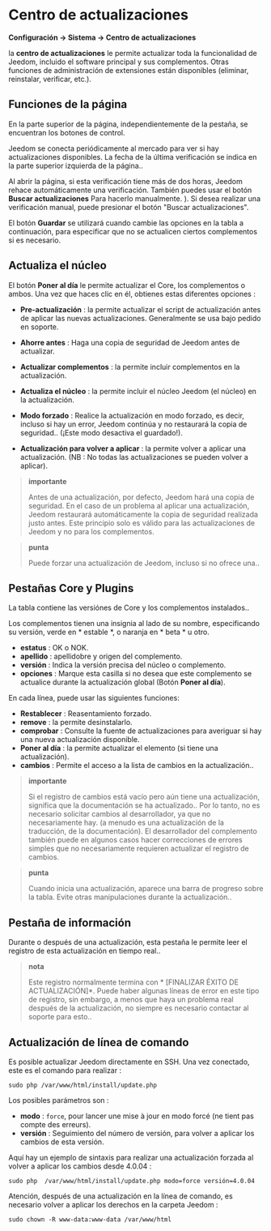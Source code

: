 # Centro de actualizaciones
**Configuración → Sistema → Centro de actualizaciones**


la **centro de actualizaciones** le permite actualizar toda la funcionalidad de Jeedom, incluido el software principal y sus complementos.
Otras funciones de administración de extensiones están disponibles (eliminar, reinstalar, verificar, etc.).


## Funciones de la página

En la parte superior de la página, independientemente de la pestaña, se encuentran los botones de control.

Jeedom se conecta periódicamente al mercado para ver si hay actualizaciones disponibles. La fecha de la última verificación se indica en la parte superior izquierda de la página..

Al abrir la página, si esta verificación tiene más de dos horas, Jeedom rehace automáticamente una verificación.
También puedes usar el botón **Buscar actualizaciones** Para hacerlo manualmente.
). Si desea realizar una verificación manual, puede presionar el botón &quot;Buscar actualizaciones&quot;.

El botón **Guardar** se utilizará cuando cambie las opciones en la tabla a continuación, para especificar que no se actualicen ciertos complementos si es necesario.

## Actualiza el núcleo

El botón **Poner al día** le permite actualizar el Core, los complementos o ambos.
Una vez que haces clic en él, obtienes estas diferentes opciones :
- **Pre-actualización** : la permite actualizar el script de actualización antes de aplicar las nuevas actualizaciones. Generalmente se usa bajo pedido en soporte.
- **Ahorre antes** : Haga una copia de seguridad de Jeedom antes de actualizar.
- **Actualizar complementos** : la permite incluir complementos en la actualización.
- **Actualiza el núcleo** : la permite incluir el núcleo Jeedom (el núcleo) en la actualización.

- **Modo forzado** : Realice la actualización en modo forzado, es decir, incluso si hay un error, Jeedom continúa y no restaurará la copia de seguridad.. (¡Este modo desactiva el guardado!).
- **Actualización para volver a aplicar** : la permite volver a aplicar una actualización. (NB : No todas las actualizaciones se pueden volver a aplicar).

> **importante**
>
> Antes de una actualización, por defecto, Jeedom hará una copia de seguridad. En el caso de un problema al aplicar una actualización, Jeedom restaurará automáticamente la copia de seguridad realizada justo antes. Este principio solo es válido para las actualizaciones de Jeedom y no para los complementos.

> **punta**
>
> Puede forzar una actualización de Jeedom, incluso si no ofrece una..

## Pestañas Core y Plugins

La tabla contiene las versiónes de Core y los complementos instalados..

Los complementos tienen una insignia al lado de su nombre, especificando su versión, verde en * estable *, o naranja en * beta * u otro.

- **estatus** : OK o NOK.
- **apellido** : apellidobre y origen del complemento.
- **versión** : Indica la versión precisa del núcleo o complemento.
- **opciones** : Marque esta casilla si no desea que este complemento se actualice durante la actualización global (Botón **Poner al día**).

En cada línea, puede usar las siguientes funciones:

- **Restablecer** : Reasentamiento forzado.
- **remove** : la permite desinstalarlo.
- **comprobar** : Consulte la fuente de actualizaciones para averiguar si hay una nueva actualización disponible.
- **Poner al día** : la permite actualizar el elemento (si tiene una actualización).
- **cambios** : Permite el acceso a la lista de cambios en la actualización..

> **importante**
>
> Si el registro de cambios está vacío pero aún tiene una actualización, significa que la documentación se ha actualizado.. Por lo tanto, no es necesario solicitar cambios al desarrollador, ya que no necesariamente hay. (a menudo es una actualización de la traducción, de la documentación).
> El desarrollador del complemento también puede en algunos casos hacer correcciones de errores simples que no necesariamente requieren actualizar el registro de cambios.

> **punta**
>
> Cuando inicia una actualización, aparece una barra de progreso sobre la tabla. Evite otras manipulaciones durante la actualización..

## Pestaña de información

Durante o después de una actualización, esta pestaña le permite leer el registro de esta actualización en tiempo real..

> **nota**
>
> Este registro normalmente termina con * [FINALIZAR ÉXITO DE ACTUALIZACIÓN]*. Puede haber algunas líneas de error en este tipo de registro, sin embargo, a menos que haya un problema real después de la actualización, no siempre es necesario contactar al soporte para esto..

## Actualización de línea de comando

Es posible actualizar Jeedom directamente en SSH.
Una vez conectado, este es el comando para realizar :

```sudo php /var/www/html/install/update.php```

Los posibles parámetros son :

- **modo** : `force`, pour lancer une mise à jour en modo forcé (ne tient pas compte des erreurs).
- **versión** : Seguimiento del número de versión, para volver a aplicar los cambios de esta versión.

Aquí hay un ejemplo de sintaxis para realizar una actualización forzada al volver a aplicar los cambios desde 4.0.04 :

```sudo php  /var/www/html/install/update.php modo=force versión=4.0.04```

Atención, después de una actualización en la línea de comando, es necesario volver a aplicar los derechos en la carpeta Jeedom :

```sudo chown -R www-data:www-data /var/www/html```
